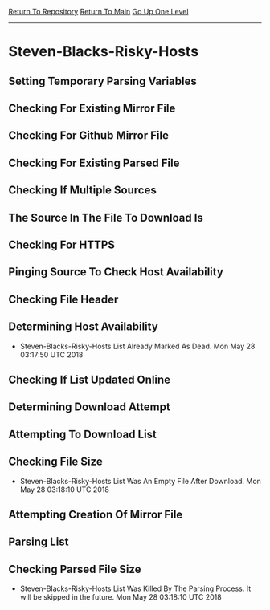 [Return To Repository](https://github.com/deathbybandaid/piholeparser/)
[Return To Main](https://github.com/deathbybandaid/piholeparser/blob/master/RecentRunLogs/Mainlog.md)
[Go Up One Level](https://github.com/deathbybandaid/piholeparser/blob/master/RecentRunLogs/TopLevelScripts/30-Processing-External-Blacklists.md)
____________________________________
# Steven-Blacks-Risky-Hosts
## Setting Temporary Parsing Variables
## Checking For Existing Mirror File
## Checking For Github Mirror File
## Checking For Existing Parsed File
## Checking If Multiple Sources
## The Source In The File To Download Is
## Checking For HTTPS
## Pinging Source To Check Host Availability
## Checking File Header
## Determining Host Availability
* Steven-Blacks-Risky-Hosts List Already Marked As Dead. Mon May 28 03:17:50 UTC 2018
## Checking If List Updated Online
## Determining Download Attempt
## Attempting To Download List
## Checking File Size
* Steven-Blacks-Risky-Hosts List Was An Empty File After Download. Mon May 28 03:18:10 UTC 2018
## Attempting Creation Of Mirror File
## Parsing List
## Checking Parsed File Size
* Steven-Blacks-Risky-Hosts List Was Killed By The Parsing Process. It will be skipped in the future. Mon May 28 03:18:10 UTC 2018
